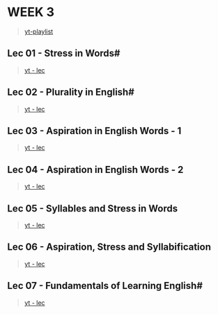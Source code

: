 # WEEK 3

> [yt-playlist](http://www.youtube.com/watch_videos?video_ids=8gud9XJsL6k,42hufxqiOAk,mbE_MAhkj_A,htFNZapzHr8,BQDrv4mQHFE,LdteKj-oE5I,TMfBbpmCfdI)

## Lec 01 - Stress in Words#

> [yt - lec](https://youtu.be/8gud9XJsL6k)

## Lec 02 - Plurality in English#

> [yt - lec](https://youtu.be/42hufxqiOAk)

## Lec 03 - Aspiration in English Words - 1

> [yt - lec](https://youtu.be/mbE_MAhkj_A)

## Lec 04 - Aspiration in English Words - 2

> [yt - lec](https://youtu.be/htFNZapzHr8)

## Lec 05 - Syllables and Stress in Words

> [yt - lec](https://youtu.be/BQDrv4mQHFE)

## Lec 06 - Aspiration, Stress and Syllabification

> [yt - lec](https://youtu.be/LdteKj-oE5I)

## Lec 07 - Fundamentals of Learning English#

> [yt - lec](https://youtu.be/TMfBbpmCfdI)
